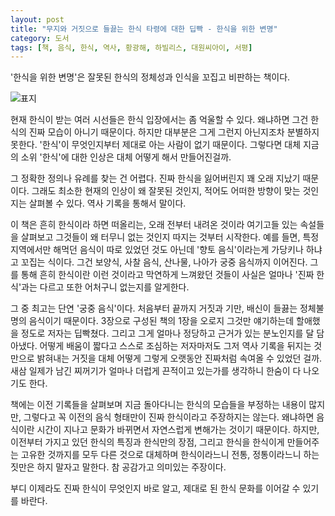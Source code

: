 ```yaml
---
layout: post
title: "무지와 거짓으로 들끓는 한식 타령에 대한 딥빡 - 한식을 위한 변명"
category: 도서
tags: [책, 음식, 한식, 역사, 황광해, 하빌리스, 대원씨아이, 서평]
---
```


'한식을 위한 변명'은
잘못된 한식의 정체성과 인식을 꼬집고 비판하는 책이다.

![표지](https://lh3.googleusercontent.com/gRTTUob9K_49b2nrmm9g-QQEJfhsTIxwumqaRefGaIV901fHRLMwOg6_qrSKKki15WAvznNrZtMlfg=s480)

현재 한식이 받는 여러 시선들은 한식 입장에서는 좀 억울할 수 있다.
왜냐하면 그건 한식의 진짜 모습이 아니기 때문이다.
하지만 대부분은 그게 그런지 아닌지조차 분별하지 못한다.
'한식'이 무엇인지부터 제대로 아는 사람이 없기 때문이다.
그렇다면 대체 지금의 소위 '한식'에 대한 인상은 대체 어떻게 해서 만들어진걸까.

그 정확한 정의나 유례를 찾는 건 어렵다.
진짜 한식을 잃어버린지 꽤 오래 지났기 때문이다.
그래도 최소한 현재의 인상이 왜 잘못된 것인지,
적어도 어떠한 방향이 맞는 것인지는 살펴볼 수 있다.
역사 기록을 통해서 말이다.

이 책은 흔히 한식이라 하면 떠올리는,
오래 전부터 내려온 것이라 여기고들 있는 속설들을 살펴보고
그것들이 왜 터무니 없는 것인지 따지는 것부터 시작한다.
예를 들면, 특정 지역에서만 해먹던 음식이 따로 있었던 것도 아닌데
'향토 음식'이라는게 가당키나 하냐고 꼬집는 식이다.
그건 보양식, 사찰 음식, 산나물, 나아가 궁중 음식까지 이어진다.
그를 통해 흔히 한식이란 이런 것이라고 막연하게 느껴왔던 것들이
사실은 얼마나 '진짜 한식'과는 다르고 또한 어처구니 없는지를 알게한다.

그 중 최고는 단연 '궁중 음식'이다.
처음부터 끝까지 거짓과 기만, 배신이 들끓는 정체불명의 음식이기 때문이다.
3장으로 구성된 책의 1장을 오로지 그것만 얘기하는데 할애했을 정도로 저자는 딥빡쳤다.
그리고 그게 얼마나 정당하고 근거가 있는 분노인지를 달 담아냈다.
어떻게 배움이 짧다고 스스로 조심하는 저자마저도 그저 역사 기록을 뒤지는 것 만으로 밝혀내는 거짓을
대체 어떻게 그렇게 오랫동안 진짜처럼 속여올 수 있었던 걸까.
새삼 일제가 남긴 찌꺼기가 얼마나 더럽게 끈적이고 있는가를 생각하니 한숨이 다 나오기도 한다.

책에는 이전 기록들을 살펴보며 지금 돌아다니는 한식의 모습들을 부정하는 내용이 많지만,
그렇다고 꼭 이전의 음식 형태만이 진짜 한식이라고 주장하지는 않는다.
왜냐하면 음식이란 시간이 지나고 문화가 바뀌면서 자연스럽게 변해가는 것이기 때문이다.
하지만, 이전부터 가지고 있던 한식의 특징과 한식만의 장점, 그리고 한식을 한식이게 만들어주는 고유한 것까지를
모두 다른 것으로 대체하며 한식이라느니 전통, 정통이라느니 하는 짓만은 하지 말자고 말한다.
참 공감가고 의미있는 주장이다.

부디 이제라도 진짜 한식이 무엇인지 바로 알고,
제대로 된 한식 문화를 이어갈 수 있기를 바란다.
